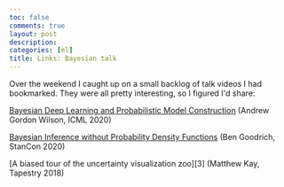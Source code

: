 ```yaml
---
toc: false
comments: true
layout: post
description:
categories: [ml]
title: Links: Bayesian talk
---
```


Over the weekend I caught up on a small backlog of talk videos I had bookmarked.
They were all pretty interesting, so I figured I'd share:

[Bayesian Deep Learning and Probabilistic Model Construction][agw] (Andrew Gordon Wilson, ICML 2020)

[Bayesian Inference without Probability Density Functions][bg] (Ben Goodrich, StanCon 2020)

[A biased tour of the uncertainty visualization zoo][3] (Matthew Kay, Tapestry 2018)

[agw]: https://youtu.be/E1qhGw8QxqY
[bg]: https://youtu.be/_wfZSvasLFk
[mk]: https://youtu.be/E1kSnWvqCw0
